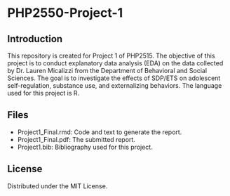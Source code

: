# PHP2550-Project-1
## Introduction
This repository is created for Project 1 of PHP2515. The objective of this project is to conduct explanatory data analysis (EDA) on the data collected by Dr. Lauren Micalizzi from the Department of Behavioral and Social Sciences. The goal is to investigate the effects of SDP/ETS on adolescent self-regulation, substance use, and externalizing behaviors. The language used for this project is R.
## Files
- Project1_Final.rmd: Code and text to generate the report.
- Project1_Final.pdf: The submitted report.
- Project1.bib: Bibliography used for this project.
## License
Distributed under the MIT License. 
